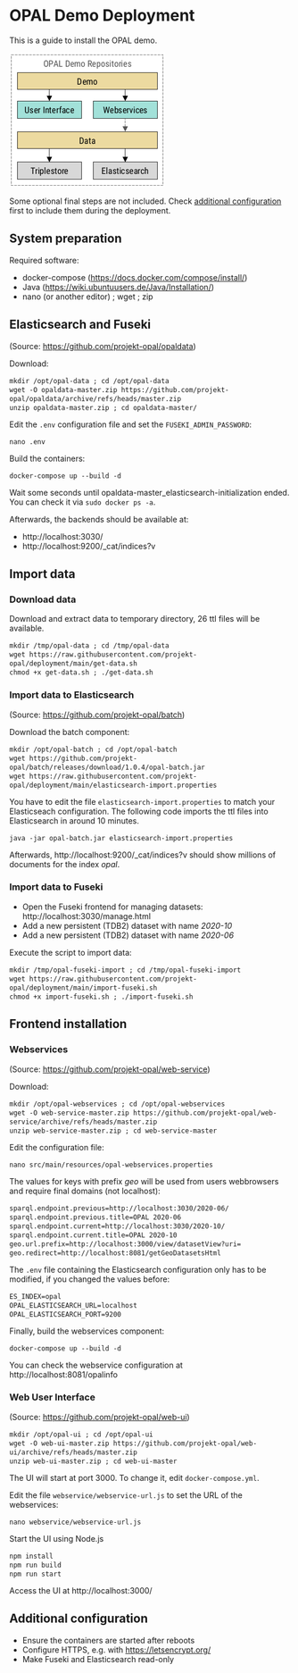 # OPAL Demo Deployment

This is a guide to install the OPAL demo.

![](https://raw.githubusercontent.com/projekt-opal/opaldata/master/doc/repositories.png)

Some optional final steps are not included.
Check [additional configuration](#additional-configuration) first to include them during the deployment.



## System preparation

Required software:

- docker-compose (https://docs.docker.com/compose/install/)
- Java (https://wiki.ubuntuusers.de/Java/Installation/)
- nano (or another editor) ; wget ; zip



## Elasticsearch and Fuseki

(Source: https://github.com/projekt-opal/opaldata)

Download:

```shell
mkdir /opt/opal-data ; cd /opt/opal-data
wget -O opaldata-master.zip https://github.com/projekt-opal/opaldata/archive/refs/heads/master.zip
unzip opaldata-master.zip ; cd opaldata-master/
```

Edit the `.env` configuration file and set the `FUSEKI_ADMIN_PASSWORD`:

```shell
nano .env
```

Build the containers:

```shell
docker-compose up --build -d
```

Wait some seconds until opaldata-master_elasticsearch-initialization ended.  
You can check it via `sudo docker ps -a`.

Afterwards, the backends should be available at:

- http://localhost:3030/
- http://localhost:9200/_cat/indices?v



## Import data

### Download data

Download and extract data to temporary directory,
26 ttl files will be available.

```shell
mkdir /tmp/opal-data ; cd /tmp/opal-data
wget https://raw.githubusercontent.com/projekt-opal/deployment/main/get-data.sh
chmod +x get-data.sh ; ./get-data.sh
```



### Import data to Elasticsearch

(Source: https://github.com/projekt-opal/batch)

Download the batch component:

```shell
mkdir /opt/opal-batch ; cd /opt/opal-batch
wget https://github.com/projekt-opal/batch/releases/download/1.0.4/opal-batch.jar
wget https://raw.githubusercontent.com/projekt-opal/deployment/main/elasticsearch-import.properties
```

You have to edit the file `elasticsearch-import.properties` to match your Elasticseach configuration.
The following code imports the ttl files into Elasticsearch in around 10 minutes.

```shell
java -jar opal-batch.jar elasticsearch-import.properties
```

Afterwards, http://localhost:9200/_cat/indices?v should show millions of documents for the index *opal*.

### Import data to Fuseki

- Open the Fuseki frontend for managing datasets: http://localhost:3030/manage.html
- Add a new persistent (TDB2) dataset with name *2020-10*
- Add a new persistent (TDB2) dataset with name *2020-06*

Execute the script to import data:

```shell
mkdir /tmp/opal-fuseki-import ; cd /tmp/opal-fuseki-import
wget https://raw.githubusercontent.com/projekt-opal/deployment/main/import-fuseki.sh
chmod +x import-fuseki.sh ; ./import-fuseki.sh
```



## Frontend installation

### Webservices

(Source: https://github.com/projekt-opal/web-service)

Download:

```shell
mkdir /opt/opal-webservices ; cd /opt/opal-webservices
wget -O web-service-master.zip https://github.com/projekt-opal/web-service/archive/refs/heads/master.zip
unzip web-service-master.zip ; cd web-service-master
```

Edit the configuration file:

```shell
nano src/main/resources/opal-webservices.properties

```

The values for keys with prefix *geo* will be used from users webbrowsers and require final domains (not localhost):

```properties
sparql.endpoint.previous=http://localhost:3030/2020-06/
sparql.endpoint.previous.title=OPAL 2020-06
sparql.endpoint.current=http://localhost:3030/2020-10/
sparql.endpoint.current.title=OPAL 2020-10
geo.url.prefix=http://localhost:3000/view/datasetView?uri=
geo.redirect=http://localhost:8081/getGeoDatasetsHtml
```

The `.env` file containing the Elasticsearch configuration only has to be modified, if you changed the values before:

```
ES_INDEX=opal
OPAL_ELASTICSEARCH_URL=localhost
OPAL_ELASTICSEARCH_PORT=9200
```

Finally, build the webservices component:

```shell
docker-compose up --build -d
```

You can check the webservice configuration at http://localhost:8081/opalinfo



### Web User Interface

(Source: https://github.com/projekt-opal/web-ui)

```shell
mkdir /opt/opal-ui ; cd /opt/opal-ui
wget -O web-ui-master.zip https://github.com/projekt-opal/web-ui/archive/refs/heads/master.zip
unzip web-ui-master.zip ; cd web-ui-master
```

The UI will start at port 3000.
To change it, edit `docker-compose.yml`.


Edit the file `webservice/webservice-url.js` to set the URL of the webservices:

```shell
nano webservice/webservice-url.js
```

Start the UI using Node.js

```shell
npm install
npm run build
npm run start
```

Access the UI at http://localhost:3000/



## Additional configuration

- Ensure the containers are started after reboots
- Configure HTTPS, e.g. with https://letsencrypt.org/
- Make Fuseki and Elasticsearch read-only